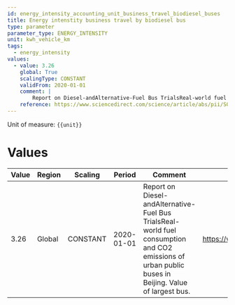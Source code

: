 ```yaml
---
id: energy_intensity_accounting_unit_business_travel_biodiesel_buses
title: Energy intenstity business travel by biodiesel bus
type: parameter
parameter_type: ENERGY_INTENSITY
unit: kwh_vehicle_km
tags:
  - energy_intensity
values:
  - value: 3.26
    global: True
    scalingType: CONSTANT
    validFrom: 2020-01-01
    comment: |
        Report on Diesel-andAlternative-Fuel Bus TrialsReal-world fuel consumption and CO2 emissions of urban public buses in Beijing. Value of largest bus.
    reference: https://www.sciencedirect.com/science/article/abs/pii/S0306261913007642
---
```



Unit of measure: `{{unit}}`


# Values


| Value | Region | Scaling | Period | Comment | Reference |
|-------|--------|---------|--------|---------|-----------|
| 3.26 | Global | CONSTANT | 2020-01-01 | Report on Diesel-andAlternative-Fuel Bus TrialsReal-world fuel consumption and CO2 emissions of urban public buses in Beijing. Value of largest bus. | https://www.sciencedirect.com/science/article/abs/pii/S0306261913007642 |


